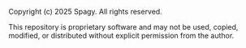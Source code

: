 Copyright (c) 2025 Spagy. All rights reserved.

This repository is proprietary software and may not be used, copied, modified, or distributed without explicit permission from the author.
